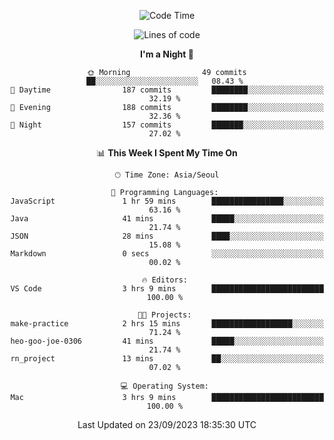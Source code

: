 <div align=center>
 
<!--START_SECTION:waka-->
![Code Time](http://img.shields.io/badge/Code%20Time-278%20hrs%2054%20mins-blue)

![Lines of code](https://img.shields.io/badge/From%20Hello%20World%20I%27ve%20Written-3.1%20million%20lines%20of%20code-blue)

**I'm a Night 🦉** 

```text
🌞 Morning                49 commits          ██░░░░░░░░░░░░░░░░░░░░░░░   08.43 % 
🌆 Daytime                187 commits         ████████░░░░░░░░░░░░░░░░░   32.19 % 
🌃 Evening                188 commits         ████████░░░░░░░░░░░░░░░░░   32.36 % 
🌙 Night                  157 commits         ███████░░░░░░░░░░░░░░░░░░   27.02 % 
```


📊 **This Week I Spent My Time On** 

```text
🕑︎ Time Zone: Asia/Seoul

💬 Programming Languages: 
JavaScript               1 hr 59 mins        ████████████████░░░░░░░░░   63.16 % 
Java                     41 mins             █████░░░░░░░░░░░░░░░░░░░░   21.74 % 
JSON                     28 mins             ████░░░░░░░░░░░░░░░░░░░░░   15.08 % 
Markdown                 0 secs              ░░░░░░░░░░░░░░░░░░░░░░░░░   00.02 % 

🔥 Editors: 
VS Code                  3 hrs 9 mins        █████████████████████████   100.00 % 

🐱‍💻 Projects: 
make-practice            2 hrs 15 mins       ██████████████████░░░░░░░   71.24 % 
heo-goo-joe-0306         41 mins             █████░░░░░░░░░░░░░░░░░░░░   21.74 % 
rn_project               13 mins             ██░░░░░░░░░░░░░░░░░░░░░░░   07.02 % 

💻 Operating System: 
Mac                      3 hrs 9 mins        █████████████████████████   100.00 % 
```


 Last Updated on 23/09/2023 18:35:30 UTC
<!--END_SECTION:waka-->
 </div>
